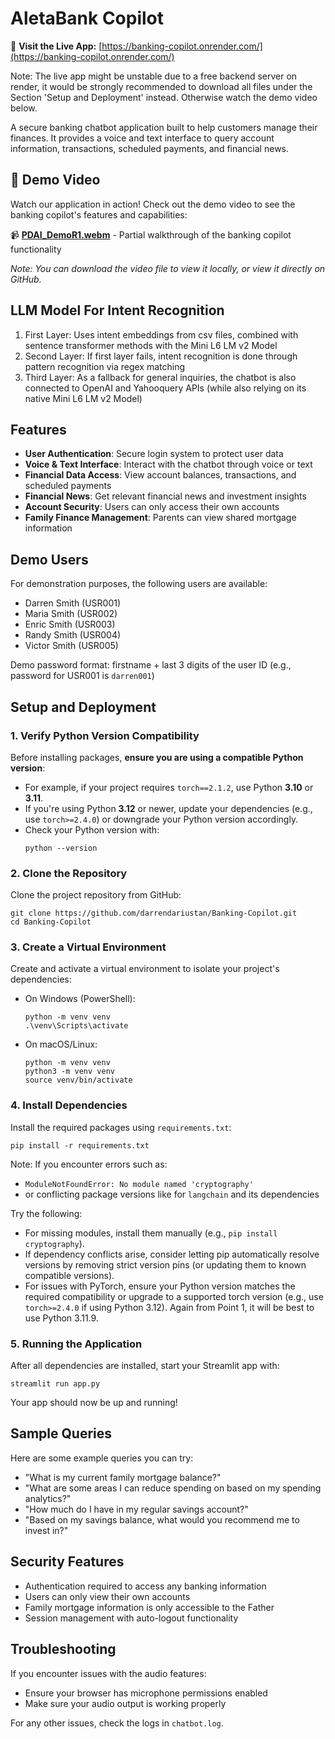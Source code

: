 # AletaBank Copilot

🚀 **Visit the Live App:** [https://banking-copilot.onrender.com/](https://banking-copilot.onrender.com/) 

Note: The live app might be unstable due to a free backend server on render, it would be strongly recommended to download all files under the Section 'Setup and Deployment' instead. Otherwise watch the demo video below.

A secure banking chatbot application built to help customers manage their finances. It provides a voice and text interface to query account information, transactions, scheduled payments, and financial news.

## 🎥 Demo Video

Watch our application in action! Check out the demo video to see the banking copilot's features and capabilities:

📹 **[PDAI_DemoR1.webm](./PDAI_DemoR1.webm)** - Partial walkthrough of the banking copilot functionality

*Note: You can download the video file to view it locally, or view it directly on GitHub.*

## LLM Model For Intent Recognition
1. First Layer: Uses intent embeddings from csv files, combined with sentence transformer methods with the Mini L6 LM v2 Model
2. Second Layer: If first layer fails, intent recognition is done through pattern recognition via regex matching
3. Third Layer: As a fallback for general inquiries, the chatbot is also connected to OpenAI and Yahooquery APIs (while also relying on its native Mini L6 LM v2 Model)

## Features

- **User Authentication**: Secure login system to protect user data
- **Voice & Text Interface**: Interact with the chatbot through voice or text
- **Financial Data Access**: View account balances, transactions, and scheduled payments
- **Financial News**: Get relevant financial news and investment insights
- **Account Security**: Users can only access their own accounts
- **Family Finance Management**: Parents can view shared mortgage information

## Demo Users

For demonstration purposes, the following users are available:

- Darren Smith (USR001)
- Maria Smith (USR002)
- Enric Smith (USR003)
- Randy Smith (USR004)
- Victor Smith (USR005)

Demo password format: firstname + last 3 digits of the user ID
(e.g., password for USR001 is `darren001`)

## Setup and Deployment

### 1. Verify Python Version Compatibility
Before installing packages, **ensure you are using a compatible Python version**:
- For example, if your project requires `torch==2.1.2`, use Python **3.10** or **3.11**.
- If you're using Python **3.12** or newer, update your dependencies (e.g., use `torch>=2.4.0`) or downgrade your Python version accordingly.
- Check your Python version with:
  ```
  python --version
  ```
### 2. Clone the Repository
Clone the project repository from GitHub:
   ```
   git clone https://github.com/darrendariustan/Banking-Copilot.git
   cd Banking-Copilot
   ```

### 3. Create a Virtual Environment
Create and activate a virtual environment to isolate your project's dependencies:
- On Windows (PowerShell):
  ```
  python -m venv venv
  .\venv\Scripts\activate
  ```
- On macOS/Linux:
  ```
  python -m venv venv
  python3 -m venv venv
  source venv/bin/activate
  ```

### 4. Install Dependencies
Install the required packages using `requirements.txt`: 
   ```
   pip install -r requirements.txt
   ```
Note:
If you encounter errors such as:
- `ModuleNotFoundError: No module named 'cryptography'`
- or conflicting package versions like for `langchain` and its dependencies

Try the following:
- For missing modules, install them manually (e.g., `pip install cryptography`).
- If dependency conflicts arise, consider letting pip automatically resolve versions by removing strict version pins (or updating them to known compatible versions).
- For issues with PyTorch, ensure your Python version matches the required compatibility or upgrade to a supported torch version (e.g., use `torch>=2.4.0` if using Python 3.12). Again from Point 1, it will be best to use Python 3.11.9.

### 5. Running the Application
After all dependencies are installed, start your Streamlit app with:
   ```
   streamlit run app.py
   ```
Your app should now be up and running!

## Sample Queries

Here are some example queries you can try:

- "What is my current family mortgage balance?"
- "What are some areas I can reduce spending on based on my spending analytics?"
- "How much do I have in my regular savings account?"
- "Based on my savings balance, what would you recommend me to invest in?"

## Security Features

- Authentication required to access any banking information
- Users can only view their own accounts
- Family mortgage information is only accessible to the Father
- Session management with auto-logout functionality

## Troubleshooting

If you encounter issues with the audio features:
- Ensure your browser has microphone permissions enabled
- Make sure your audio output is working properly

For any other issues, check the logs in `chatbot.log`. 
